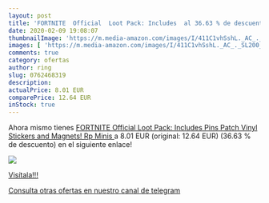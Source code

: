 ```yaml
---
layout: post
title: 'FORTNITE  Official  Loot Pack: Includes  al 36.63 % de descuento'
date: 2020-02-09 19:08:07
thumbnailImage: 'https://m.media-amazon.com/images/I/411C1vhSshL._AC_._SL200_.jpg'
images: [ 'https://m.media-amazon.com/images/I/411C1vhSshL._AC_._SL200_.jpg' ]
comments: true
category: ofertas
author: ring
slug: 0762468319
description:
actualPrice: 8.01 EUR
comparePrice: 12.64 EUR
inStock: true
---
```


Ahora mismo tienes [FORTNITE  Official  Loot Pack: Includes Pins  Patch  Vinyl Stickers  and Magnets!  Rp Minis ](https://www.amazon.com/dp/0762468319/?tag=redken08-20) a 8.01 EUR (original: 12.64 EUR) (36.63 %  de descuento) en el siguiente enlace!

[![](https://m.media-amazon.com/images/I/411C1vhSshL._AC_._SL200_.jpg)](https://www.amazon.com/dp/0762468319/?tag=redken08-20)

[Visítala!!!](https://www.amazon.com/dp/0762468319/?tag=redken08-20)

[Consulta otras ofertas en nuestro canal de telegram](https://t.me/s/ofertas25)
